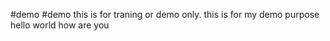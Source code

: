 #demo
#demo
this is for traning or demo only.
this is for my demo purpose
hello world 
how are you 
